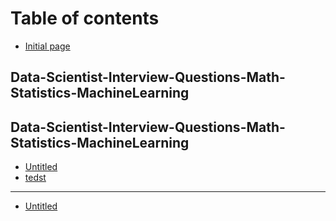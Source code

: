 # Table of contents

* [Initial page](README.md)

## Data-Scientist-Interview-Questions-Math-Statistics-MachineLearning

## Data-Scientist-Interview-Questions-Math-Statistics-MachineLearning <a id="data-scientist-interview-questions-math-statistics-machinelearning-1"></a>

* [Untitled](data-scientist-interview-questions-math-statistics-machinelearning-1/untitled.md)
* [tedst](data-scientist-interview-questions-math-statistics-machinelearning-1/tedst.md)

---

* [Untitled](untitled.md)


